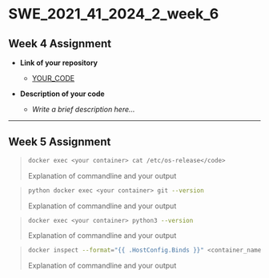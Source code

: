 # SWE_2021_41_2024_2_week_6

## Week 4 Assignment
- **Link of your repository**
  - [YOUR_CODE](#)

- **Description of your code**
  - _Write a brief description here..._

---

## Week 5 Assignment

>```bash
>docker exec <your container> cat /etc/os-release</code>
>```
>Explanation of commandline and your output

>```bash
>python docker exec <your container> git --version
>```
>Explanation of commandline and your output

>```bash
>docker exec <your container> python3 --version
>```
>Explanation of commandline and your output

>```bash
>docker inspect --format="{{ .HostConfig.Binds }}" <container_name>
>```
>Explanation of commandline and your output
